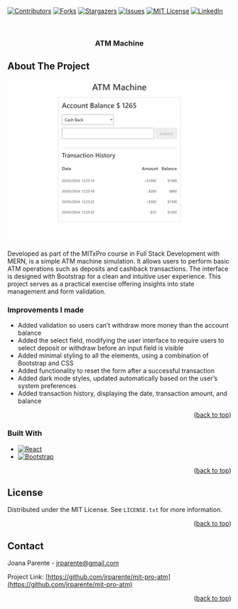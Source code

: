 <a name="readme-top"></a>

[![Contributors][contributors-shield]][contributors-url]
[![Forks][forks-shield]][forks-url]
[![Stargazers][stars-shield]][stars-url]
[![Issues][issues-shield]][issues-url]
[![MIT License][license-shield]][license-url]
[![LinkedIn][linkedin-shield]][linkedin-url]

<!-- PROJECT LOGO -->
<br />
<div align="center">
<h3 align="center">ATM Machine</h3>
</div>

<!-- ABOUT THE PROJECT -->

## About The Project

![Product Name Screen Shot][product-screenshot]

Developed as part of the MITxPro course in Full Stack Development with MERN, is a simple ATM machine simulation. It allows users to perform basic ATM operations such as deposits and cashback transactions. The interface is designed with Bootstrap for a clean and intuitive user experience. This project serves as a practical exercise offering insights into state management and form validation.

### Improvements I made

- Added validation so users can’t withdraw more money than the account balance
- Added the select field, modifying the user interface to require users to select deposit or withdraw before an input field is visible
- Added minimal styling to all the elements, using a combination of Bootstrap and CSS
- Added functionality to reset the form after a successful transaction
- Added dark mode styles, updated automatically based on the user’s system preferences
- Added transaction history, displaying the date, transaction amount, and balance

<p align="right">(<a href="#readme-top">back to top</a>)</p>

### Built With

- [![React][React.js]][React-url]
- [![Bootstrap][Bootstrap.com]][Bootstrap-url]

<p align="right">(<a href="#readme-top">back to top</a>)</p>

<!-- LICENSE -->

## License

Distributed under the MIT License. See `LICENSE.txt` for more information.

<p align="right">(<a href="#readme-top">back to top</a>)</p>

<!-- CONTACT -->

## Contact

Joana Parente - jrparente@gmail.com

Project Link: [https://github.com/jrparente/mit-pro-atm](https://github.com/jrparente/mit-pro-atm)

<p align="right">(<a href="#readme-top">back to top</a>)</p>

<!-- MARKDOWN LINKS & IMAGES -->
<!-- https://www.markdownguide.org/basic-syntax/#reference-style-links -->

[contributors-shield]: https://img.shields.io/github/contributors/jrparente/mit-pro-atm.svg?style=for-the-badge
[contributors-url]: https://github.com/jrparente/mit-pro-atm/graphs/contributors
[forks-shield]: https://img.shields.io/github/forks/jrparente/mit-pro-atm.svg?style=for-the-badge
[forks-url]: https://github.com/jrparente/mit-pro-atm/network/members
[stars-shield]: https://img.shields.io/github/stars/jrparente/mit-pro-atm.svg?style=for-the-badge
[stars-url]: https://github.com/jrparente/mit-pro-atm/stargazers
[issues-shield]: https://img.shields.io/github/issues/jrparente/mit-pro-atm.svg?style=for-the-badge
[issues-url]: https://github.com/jrparente/mit-pro-atm/issues
[license-shield]: https://img.shields.io/github/license/jrparente/mit-pro-atm.svg?style=for-the-badge
[license-url]: https://github.com/jrparente/mit-pro-atm/blob/master/LICENSE.txt
[linkedin-shield]: https://img.shields.io/badge/-LinkedIn-black.svg?style=for-the-badge&logo=linkedin&colorB=555
[linkedin-url]: https://www.linkedin.com/in/joanaparente/
[product-screenshot]: screenshot.png
[React.js]: https://img.shields.io/badge/React-20232A?style=for-the-badge&logo=react&logoColor=61DAFB
[React-url]: https://reactjs.org/
[Bootstrap.com]: https://img.shields.io/badge/Bootstrap-563D7C?style=for-the-badge&logo=bootstrap&logoColor=white
[Bootstrap-url]: https://getbootstrap.com
